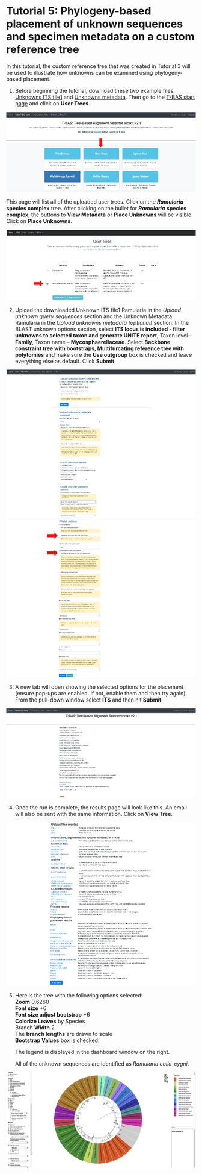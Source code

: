 # Tutorial 5: Phylogeny-based placement of unknown sequences and specimen metadata on a custom reference tree

In this tutorial, the custom reference tree that was created in Tutorial 3 will be used to illustrate how unknowns can be examined using phylogeny-based placement. 
 
1. Before beginning the tutorial, download these two example files: [Unknowns ITS file1](https://tbas.cifr.ncsu.edu//tbas2_3/pages/data/tbas-tutorial/its_sequences_set1.fasta) and [Unknowns metadata](https://tbas.cifr.ncsu.edu//tbas2_3/pages/data/tbas-tutorial/Metadata-Unknowns.csv). Then go to the [T-BAS start page](https://tbas.cifr.ncsu.edu//tbas2_3/pages/tbas.php) and click on **User Trees**.

![](images/tbas-tutorial5/Tutorial5.1.1.png)

   This page will list all of the uploaded user trees. Click on the ***Ramularia*** **species complex** tree. After clicking on the bullet for ***Ramularia*** **species complex**, the buttons to **View Metadata** or **Place Unknowns** will be visible. Click on **Place Unknowns**.
    
![](images/tbas-tutorial5/Tutorial5.1.2.png)

2. Upload the downloaded Unknown ITS file1 Ramularia in the *Upload unknown query sequences* section and the Unknown Metadata Ramularia in the *Upload unknowns metadata (optional)* section. In the BLAST unknown options section, select **ITS locus is included - filter unknowns to selected taxon and generate UNITE report**, Taxon level – **Family**, Taxon name – **Mycosphaerellaceae**. Select **Backbone constraint tree with bootstraps, Multifurcating reference tree with polytomies** and make sure the **Use outgroup** box is checked and leave everything else as default. Click **Submit**.

![](images/tbas-tutorial5/Tutorial5.2.1.png)
![](images/tbas-tutorial5/Tutorial5.2.2.png)

3. A new tab will open showing the selected options for the placement (ensure pop-ups are enabled. If not, enable them and then try again). From the pull-down window select **ITS** and then hit **Submit**.

![](images/tbas-tutorial5/Tutorial5.3.png)

4. Once the run is complete, the results page will look like this. An email will also be sent with the same information. Click on **View Tree**.

![](images/tbas-tutorial5/Tutorial5.4.png)

5. Here is the tree with the following options selected:   
    **Zoom** 0.6260  
    **Font size** +6  
    **Font size adjust bootstrap** +6  
    **Colorize Leaves** by Species  
    Branch **Width** 2  
    The **branch lengths** are drawn to scale  
    **Bootstrap Values** box is checked.  

    The legend is displayed in the dashboard window on the right.   

    All of the unknown sequences are identified as *Ramularia collo-cygni*. 
    
![](images/tbas-tutorial5/Tutorial5.5.png)
